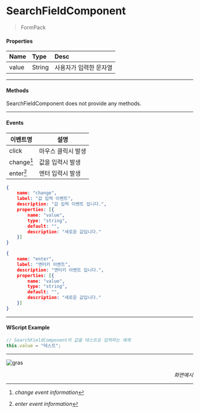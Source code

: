 # SearchFieldComponent
> FormPack

#### Properties
| Name       | Type    | Desc                                                |
| :--------- | :------ | :-------------------------------------------------- |
| value   | String | 사용자가 입력한 문자열                                |

---
#### Methods

SearchFieldComponent does not provide any methods.

---
#### Events
|이벤트명|설명|
|---|---|
|click|마우스 클릭시 발생|
|change[^2]|값을 입력시 발생|
|enter[^3]|엔터 입력시 발생|

[^2]: *change event information*
```json
{
    name: "change",
    label: "값 입력 이벤트",
    description: "값 입력 이벤트 입니다.",
    properties: [{
        name: "value",
        type: "string",
        default: "",
        description: "새로운 값입니다."
    }]
}
```

[^3]: *enter event information*
```json
{
    name: "enter",
    label: "엔터키 이벤트",
    description: "엔터키 이벤트 입니다.",
    properties: [{
        name: "value",
        type: "string",
        default: "",
        description: "새로운 값입니다."
    }]
}
```

---
#### WScript Example
<!-- js-console -->
```js
// SearchFieldComponent의 값을 테스트로 입력하는 예제
this.value = "테스트";
```

---
![gras](../../images/search.png)
<p align="right" style="font-style:italic;">화면예시</p>